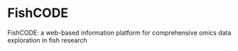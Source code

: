 # FishCODE
FishCODE: a web-based information platform for comprehensive omics data exploration in fish research
